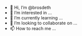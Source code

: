 - 👋 Hi, I’m @brosdeth
- 👀 I’m interested in ...
- 🌱 I’m currently learning ...
- 💞️ I’m looking to collaborate on ...
- 📫 How to reach me ...

<!---
brosdeth/brosdeth is a ✨ special ✨ repository because its `README.md` (this file) appears on your GitHub profile.
You can click the Preview link to take a look at your changes.
--->
